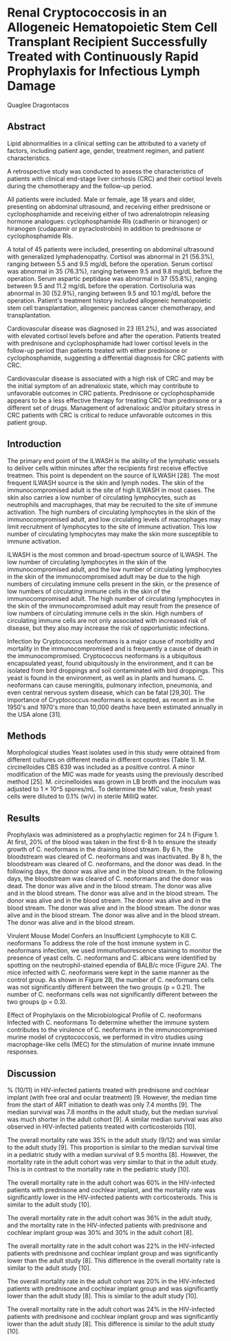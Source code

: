 # Renal Cryptococcosis in an Allogeneic Hematopoietic Stem Cell Transplant Recipient Successfully Treated with Continuously Rapid Prophylaxis for Infectious Lymph Damage
Quaglee Dragontacos


## Abstract
Lipid abnormalities in a clinical setting can be attributed to a variety of factors, including patient age, gender, treatment regimen, and patient characteristics.

A retrospective study was conducted to assess the characteristics of patients with clinical end-stage liver cirrhosis (CRC) and their cortisol levels during the chemotherapy and the follow-up period.

All patients were included. Male or female, age 18 years and older, presenting on abdominal ultrasound, and receiving either prednisone or cyclophosphamide and receiving either of two adrenalotropin releasing hormone analogues: cyclophosphamide RIs (cadherin or hiranogen) or hiranogen (cudapamir or pyraclostrobin) in addition to prednisone or cyclophosphamide RIs.

A total of 45 patients were included, presenting on abdominal ultrasound with generalized lymphadenopathy. Cortisol was abnormal in 21 (56.3%), ranging between 5.5 and 9.5 mg/dL before the operation. Serum cortisol was abnormal in 35 (76.3%), ranging between 9.5 and 9.8 mg/dL before the operation. Serum aspartic peptidase was abnormal in 37 (55.8%), ranging between 9.5 and 11.2 mg/dL before the operation. Cortisoluria was abnormal in 30 (52.9%), ranging between 9.5 and 10.1 mg/dL before the operation. Patient's treatment history included allogeneic hematopoietic stem cell transplantation, allogeneic pancreas cancer chemotherapy, and transplantation.

Cardiovascular disease was diagnosed in 23 (61.2%), and was associated with elevated cortisol levels before and after the operation. Patients treated with prednisone and cyclophosphamide had lower cortisol levels in the follow-up period than patients treated with either prednisone or cyclophosphamide, suggesting a differential diagnosis for CRC patients with CRC.

Cardiovascular disease is associated with a high risk of CRC and may be the initial symptom of an adrenaloxic state, which may contribute to unfavorable outcomes in CRC patients. Prednisone or cyclophosphamide appears to be a less effective therapy for treating CRC than prednisone or a different set of drugs. Management of adrenaloxic and/or pituitary stress in CRC patients with CRC is critical to reduce unfavorable outcomes in this patient group.


## Introduction

The primary end point of the ILWASH is the ability of the lymphatic vessels to deliver cells within minutes after the recipients first receive effective treatmen. This point is dependent on the source of ILWASH [28]. The most frequent ILWASH source is the skin and lymph nodes. The skin of the immunocompromised adult is the site of high ILWASH in most cases. The skin also carries a low number of circulating lymphocytes, such as neutrophils and macrophages, that may be recruited to the site of immune activation. The high numbers of circulating lymphocytes in the skin of the immunocompromised adult, and low circulating levels of macrophages may limit recruitment of lymphocytes to the site of immune activation. This low number of circulating lymphocytes may make the skin more susceptible to immune activation.

ILWASH is the most common and broad-spectrum source of ILWASH. The low number of circulating lymphocytes in the skin of the immunocompromised adult, and the low number of circulating lymphocytes in the skin of the immunocompromised adult may be due to the high numbers of circulating immune cells present in the skin, or the presence of low numbers of circulating immune cells in the skin of the immunocompromised adult. The high number of circulating lymphocytes in the skin of the immunocompromised adult may result from the presence of low numbers of circulating immune cells in the skin. High numbers of circulating immune cells are not only associated with increased risk of disease, but they also may increase the risk of opportunistic infections.

Infection by Cryptococcus neoformans is a major cause of morbidity and mortality in the immunocompromised and is frequently a cause of death in the immunocompromised. Cryptococcus neoformans is a ubiquitous encapsulated yeast, found ubiquitously in the environment, and it can be isolated from bird droppings and soil contaminated with bird droppings. This yeast is found in the environment, as well as in plants and humans. C. neoformans can cause meningitis, pulmonary infection, pneumonia, and even central nervous system disease, which can be fatal [29,30]. The importance of Cryptococcus neoformans is accepted, as recent as in the 1950's and 1970's more than 10,000 deaths have been estimated annually in the USA alone [31].


## Methods
Morphological studies
Yeast isolates used in this study were obtained from different cultures on different media in different countries (Table 1). M. circinelloides CBS 639 was included as a positive control. A minor modification of the MIC was made for yeasts using the previously described method [25]. M. circinelloides was grown in LB broth and the inoculum was adjusted to 1 × 10^5 spores/mL. To determine the MIC value, fresh yeast cells were diluted to 0.1% (w/v) in sterile MilliQ water.


## Results
Prophylaxis was administered as a prophylactic regimen for 24 h (Figure 1. At first, 20% of the blood was taken in the first 6-8 h to ensure the steady growth of C. neoformans in the draining blood stream. By 6 h, the bloodstream was cleared of C. neoformans and was inactivated. By 8 h, the bloodstream was cleared of C. neoformans, and the donor was dead. In the following days, the donor was alive and in the blood stream. In the following days, the bloodstream was cleared of C. neoformans and the donor was dead. The donor was alive and in the blood stream. The donor was alive and in the blood stream. The donor was alive and in the blood stream. The donor was alive and in the blood stream. The donor was alive and in the blood stream. The donor was alive and in the blood stream. The donor was alive and in the blood stream. The donor was alive and in the blood stream. The donor was alive and in the blood stream.

Virulent Mouse Model Confers an Insufficient Lymphocyte to Kill C. neoformans
To address the role of the host immune system in C. neoformans infection, we used immunofluorescence staining to monitor the presence of yeast cells. C. neoformans and C. albicans were identified by spotting on the neutrophil-stained ependia of BALB/c mice (Figure 2A). The mice infected with C. neoformans were kept in the same manner as the control group. As shown in Figure 2B, the number of C. neoformans cells was not significantly different between the two groups (p = 0.21). The number of C. neoformans cells was not significantly different between the two groups (p = 0.3).

Effect of Prophylaxis on the Microbiological Profile of C. neoformans Infected with C. neoformans
To determine whether the immune system contributes to the virulence of C. neoformans in the immunocompromised murine model of cryptococcosis, we performed in vitro studies using macrophage-like cells (MEC) for the stimulation of murine innate immune responses.


## Discussion
% (10/11) in HIV-infected patients treated with prednisone and cochlear implant (with free oral and ocular treatment) [9. However, the median time from the start of ART initiation to death was only 7.4 months [9]. The median survival was 7.8 months in the adult study, but the median survival was much shorter in the adult cohort [9]. A similar median survival was also observed in HIV-infected patients treated with corticosteroids [10].

The overall mortality rate was 35% in the adult study (9/12) and was similar to the adult study [9]. This proportion is similar to the median survival time in a pediatric study with a median survival of 9.5 months [8]. However, the mortality rate in the adult cohort was very similar to that in the adult study. This is in contrast to the mortality rate in the pediatric study [10].

The overall mortality rate in the adult cohort was 60% in the HIV-infected patients with prednisone and cochlear implant, and the mortality rate was significantly lower in the HIV-infected patients with corticosteroids. This is similar to the adult study [10].

The overall mortality rate in the adult cohort was 36% in the adult study, and the mortality rate in the HIV-infected patients with prednisone and cochlear implant group was 30% and 30% in the adult cohort [8].

The overall mortality rate in the adult cohort was 22% in the HIV-infected patients with prednisone and cochlear implant group and was significantly lower than the adult study [8]. This difference in the overall mortality rate is similar to the adult study [10].

The overall mortality rate in the adult cohort was 20% in the HIV-infected patients with prednisone and cochlear implant group and was significantly lower than the adult study [8]. This is similar to the adult study [10].

The overall mortality rate in the adult cohort was 24% in the HIV-infected patients with prednisone and cochlear implant group and was significantly lower than the adult study [8]. This difference is similar to the adult study [10].
